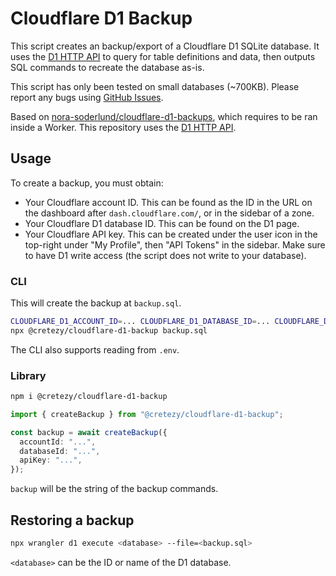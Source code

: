 # Cloudflare D1 Backup

This script creates an backup/export of a Cloudflare D1 SQLite database. It uses
the
[D1 HTTP API](https://developers.cloudflare.com/api/operations/cloudflare-d1-query-database)
to query for table definitions and data, then outputs SQL commands to recreate
the database as-is.

This script has only been tested on small databases (~700KB). Please report any bugs
using [GitHub Issues](https://github.com/Cretezy/cloudflare-d1-backup/issues).

Based on
[nora-soderlund/cloudflare-d1-backups](https://github.com/nora-soderlund/cloudflare-d1-backups),
which requires to be ran inside a Worker. This repository uses the
[D1 HTTP API](https://developers.cloudflare.com/api/operations/cloudflare-d1-query-database).

## Usage

To create a backup, you must obtain:

- Your Cloudflare account ID. This can be found as the ID in the URL on the
  dashboard after `dash.cloudflare.com/`, or in the sidebar of a zone.
- Your Cloudflare D1 database ID. This can be found on the D1 page.
- Your Cloudflare API key. This can be created under the user icon in the
  top-right under "My Profile", then "API Tokens" in the sidebar. Make sure to
  have D1 write access (the script does not write to your database).

### CLI

This will create the backup at `backup.sql`.

```bash
CLOUDFLARE_D1_ACCOUNT_ID=... CLOUDFLARE_D1_DATABASE_ID=... CLOUDFLARE_D1_API_KEY=... \
npx @cretezy/cloudflare-d1-backup backup.sql
```

The CLI also supports reading from `.env`.

### Library

```bash
npm i @cretezy/cloudflare-d1-backup
```

```ts
import { createBackup } from "@cretezy/cloudflare-d1-backup";

const backup = await createBackup({
  accountId: "...",
  databaseId: "...",
  apiKey: "...",
});
```

`backup` will be the string of the backup commands.

## Restoring a backup

```bash
npx wrangler d1 execute <database> --file=<backup.sql>
```

`<database>` can be the ID or name of the D1 database.
